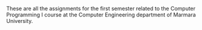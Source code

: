 These are all the assignments for the first semester related to the Computer Programming I course at the Computer Engineering department of Marmara University.
